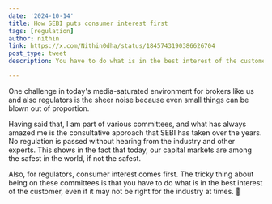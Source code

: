 ```yaml
---
date: '2024-10-14'
title: How SEBI puts consumer interest first
tags: [regulation]
author: nithin
link: https://x.com/Nithin0dha/status/1845743190386626704
post_type: tweet
description: You have to do what is in the best interest of the customer...

---
```


One challenge in today's media-saturated environment for brokers like us and also regulators is the sheer noise because even small things can be blown out of proportion. 

Having said that, I am part of various committees, and what has always amazed me is the consultative approach that SEBI has taken over the years. No regulation is passed without hearing from the industry and other experts. This shows in the fact that today, our capital markets are among the safest in the world, if not the safest.

Also, for regulators, consumer interest comes first. The tricky thing about being on these committees is that you have to do what is in the best interest of the customer, even if it may not be right for the industry at times. 😬
